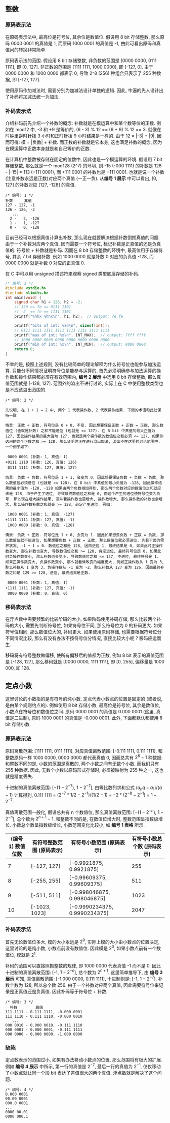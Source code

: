 ## 整数

### 原码表示法

在原码表示法中, 最高位是符号位, 其余位是数值位. 假设用 8 bit 存储整数, 那么原码 0000 0001 的真值是 1, 而原码 1000 0001 的真值是 -1, 由此可看出原码和真值间的转换非常简单.

原码表示法的范围. 假设用 8 bit 存储整数, 非负数的范围是 [0000 0000, 0111 1111], 即 [0, 127]. 非正数的范围是 [1111 1111, 1000 0000], 即 [-127, 0]. 由于 0000 0000 和 1000 0000 都表示 0, 导致 2^8 (256) 种组合只表示了 255 种数据, 即 [-127, 127].

使用原码作加减法时, 需要分别为加减法设计单独的逻辑. 因此, 牛逼的先人设计出了补码将加减法统一为加法.

### 补码表示法

介绍补码前先介绍一个补数的概念: 补数就是在模运算中和某个数等价的正数. 例如在 mod12 中, -3 和 +9 是等价的, (6 - 3) % 12 == (6 + 9) % 12 == 3. 就像在时钟里逆时针拨 3 小时和正时针拨 9 小时结果是一样的. 由于 12 = |-3| + |9|, 因而可得: 模 = |负数| + 补数. 而正数的补数就是它本身, 这也满足补数的概念, 因为在模运算中正数本身就是和自己等价的正数.

在计算机中整数被存储在固定的位数中, 因此也是一个模运算的环境. 假设用 7 bit 存储整数, 那么就是一个 mod128 (2^7) 的环境, 则 -15 (-000 1111) 的补数是 128 - |-15| = 113 (+111 0001), 而 +111 0001 的补数也是 +111 0001. 也就是说一个补数 (注意补数永远是正数)对应两个真值 (一正一负). 从**编号 1 展示** 中可以看出, [0, 127] 的补数对应 [127, -128] 的真值.

```
/* 编号: 1 */
补数     真值
127 - 127, -1
126 - 126, -2
   ...
  2 -   2, -126
  1 -   1, -127
  0 -   0, -128
```

目前已经可以根据真值计算出补数, 那么现在就要解决根据补数倒推真值的问题. 由于一个补数对应两个真值, 因而需要一个符号位, 标记补数是正真值的还是负真值的. 符号位 + 补数就是补码. 因而在 8 bit 存储整数的环境中, 最高位用于存储符号, 其余 7 bit 存储补数. 例如 1000 0000 就是补数 0 对应的负真值 -128, 而 0000 0000 就是补数 0 对应的正真值 0.

在 C 中可以用 unsigned 描述符来观察 signed 类型底层存储的补码.

```c
/* 编号: 1 */
#include <stdio.h>
#include <limits.h>
int main(void) {
    signed char h1 = 126, h2 = -2;
    // 126 == 7e == 0111 1101
    // -2  == fe == 1111 1101
    printf("%hhx %hhx\n", h1, h2);  // output: 7e fe

    printf("bits of int: %zd\n", sizeof(int));
    // 0111 1111 1111 1111 1111 1111 1111 1111
    printf("max of int: %x\n", INT_MAX);  // output: 7fff ffff
    // 1000 0000 0000 0000 0000 0000 0000 0000
    printf("min of int: %x\n", INT_MIN);  // output: 8000 0000
    return 0;
}
```

不幸的是, 按照上述规则, 没有比较简单的理论解释为什么符号位也能参与加法运算. 只能分不同情况证明符号位是能参与运算的, 首先必须明确参与加法运算的操作数和操作结果都必须在有效范围内, **编号 2 展示** 中选用 8 bit 存储整数, 那么真值范围就是 [-128, 127]. 范围外的溢出不进行讨论, 实际上在 C 中使用整数类型也是不应该溢出范围的.

```
/* 编号: 2 */

先说明, 在 1 + 1 = 2 中, 两个 1 代表操作数, 2 代表操作结果. 下面的术语和此处保持一致

情景: 正数 + 正数. 符号位是 0 + 0, 不变. 因此想要保证正数 + 正数 = 正数, 那么数值位 (也就是补数) 之和不能进位 (也就是 <= 127). 在 8 bit 中真值的最大正值为 127, 因此操作结果的最大值为 127, 也就是两个操作数的数值位之和必须 <= 127, 如果你选用的两个正数之和 >= 128, 那么证明你正在进行溢出加法, 溢出不在这里的讨论范围中. 一个例子如下:

 0000 0001 (补数: 1, 真值: 1)
+0111 1110 (补数: 126, 真值: 126)
 0111 1111 (补数: 127, 真值: 127)

情景: 负数 + 负数. 符号位是 1 + 1, 会变为 0, 因此想要保证负数 + 负数 = 负数, 那么数值位必须进位 (也就是 >= 128). 在 8 bit 中真值的最小负值为 -128, 因此操作结果的最小值为 -128, -128 如果由两个负数相加得到, 那么两个负数对应的数值位之和就应该是 128, 由于产生了进位, 导致最终数值位之和是 0, 而这个产生的进位使符号位变为负号. 那么现在增大操作结果, 意味着操作数也要增大, 操作数增大, 那么操作数的补数也会增大, 那么操作数补数之和就会 >= 128, 必定产生进位. 例如:

 1000 0001 (补数: 1, 真值: -127)
+1111 1111 (补数: 127, 真值: -1)
 1000 0000 (补数: 0, 真值: -128)

情景: 负数 + 正数. 符号位是 1 + 0, 会变为 1. 因此如果想要负数 + 正数 = 负数, 那么数值位就不能进位, 如果想要负数 + 正数 = 正数, 那么数值位就必须进位. 先看下面的零界状况, -1 + 1 = 0. 数值位之和是 128, 因而进位 1, 最终结果是 0, 如果此时正操作数变大, 那么补数也变大, 导致数值位之和 >= 128, 肯定进位, 最终符号位是 0. 如果此时负操作数变小, 那么补数也会变小, 导致数值位之和 <= 127, 不进位, 最终符号是 1. 如果正操作数变大, 负操作数变小, 那么就看谁改变的幅度更大, 例如正操作数从 1 变为 3, 那么补数从 1 变为 3, 负操作数从 -1 变为 -2, 那么补数从 127 变为 126, 因而最终补数之和是 129 >= 128, 进位, 最终结果是正数.

 0000 0001 (补数: 1, 真值: 1)
+1111 1111 (补数: 127, 真值: -1)
 0000 0000 (补数: 0, 真值: 0)
```

### 移码表示法

在浮点数中需要频繁的比较阶码的大小, 如果阶码使用补码存储, 那么比较两个补码的大小, 需要先判断符号位, 如果符号位不同, 那么符号位为 0 的补码更大. 如果符号位相同, 那么数值位大的, 补码更大. 如果使用原码存储, 也需要根据符号位分不同情况比较, 那么有没有办法不按符号位分情况, 直接比较大小呢 ? 移码应运而生.

移码将有符号整数做偏移, 使所有偏移后的值都为正数, 例如 8 bit 表示的真值范围是 [-128, 127], 那么移码就是 [0000 0000, 1111 1111], 即 [0, 255], 偏移量是 1000 000, 即 128.

## 定点小数

这里讨论的小数指的是有符号的纯小数, 定点代表小数点的位置是固定的 (或者说, 是由某个规则约点的). 例如使用 8 bit 存储小数, 最高位是符号位, 其余是数值位, 小数点在符号位和数值位之间. 原码 0000 0001 的真值是 0.000 0001 (这里, 真值是二进制), 原码 1000 0001 的真值是 -0.000 0001. 此外, 下面都默认都使用 8 bit 存储小数.

### 原码表示法

原码离散范围: [1111 1111, 0111 1111], 对应真值离散范围: [-0.111 1111, 0.111 1111], 和整数原码一样 1000 0000, 0000 0000 都代表真值 0, 因而总共有 $2^8 - 1$ 种数据. 和整数不同的是, 小数的范围是离散的, 两个小数之间有无数个小数, 而我们只有 255 种数据. 因此, 无数个小数以原码形式存储时, 必须被映射为 255 种之一, 这也就是精度丢失.

十进制的真值离散范围: [$-(1 - 2^{-7})$, $1 - 2^{-7}$], 由等比数列求和公式 $(a_nq - a_1) / (q -1)$ 计算得到, 0.111 1111 = ($2^{-7} * 1/2 - 2^{-1}) / (1/2 - 1)$ = $-2 * (2^{-8} - 2^{-1})$ = $1 - 2^{-7}$.

真值离散范围一般化, 假设总共有 n 个数值位, 那么真值离散范围: [$-(1 - 2^{-n})$, $1 - 2^{-n}$], 总个数为 $2^{n+1} - 1$. 和整数不同的是, 在数值位增大时, 整数范围呈指数级增长. 小数总个数呈指数级增长, 小数范围变化比较小, 如 **编号 1 表格** 所示.

| (编号 1) 数值位数 | 有符号整数范围 (原码表示) | 有符号小数范围 (原码表示)     | 有符号小数总个数 (原码表示) |
| ------------------------ | ------------------------- | ----------------------------- | ------------------------- |
| 7                        | [-127, 127]               | [-0.9921875, 0.9921875]       | 255                       |
| 8                        | [-255, 255]               | [-0.99609375, 0.99609375]     | 511                       |
| 9                        | [-511, 511]               | [-0.998046875, 0.998046875]   | 1023                      |
| 10                       | [-1023, 1023]             | [-0.9990234375, 0.9990234375] | 2047                      |

### 补码表示法

首先无论数值位多大, 模的大小永远是 $2^0$, 实际上模的大小由小数点的位置决定, 这里讨论的是纯小数, 小数点前没有数值位. 因此模是 $2^0$, 如果小数点前有一个数值位, 模就是 $2^1$.

补码的范围可以直接照搬整数的规律, 即 1000 0000 代表真值 -1 而不是 0. 因此十进制的真值离散范围: [-1, $1 - 2^{-n}$], 总个数为 $2^{n+1}$. 这里简单推导下, 由 **编号 3 展示** 可知, 真值离散范围: [-1.000 0000, 0.111 1111], 十进制则是: [-1, $1 - 2^{-7}$]. 补数个数为 128, 所以总个数 256. 由于一个补数对应两个真值, 因此需要符号位来记录是正真值还是负真值. 因此补码等于符号位 + 补数.

```
/* 编号: 3 */
  补数        真值
111 1111 - 0.111 1111, -0.000 0001
111 1110 - 0.111 1110, -0.000 0010
   ...
000 0010 - 0.000 0010, -0.111 1110
000 0001 - 0.000 0001, -0.111 1111
000 0000 - 0.000 0000, -1.000 0000
```

### 缺陷

定点数表示的范围过小, 如果有办法移动小数点的位置, 那么范围将有极大的扩展. 例如 **编号 4 展示** 中所示, 第一行的真值是 $2^{-7}$, 最后一行的真值为 $2^{-1}$, 仅仅移动了小数点就让同一个段 bit 表达了差值很大的两个真值. 浮点数就是解决了这个问题.

```
/* 编号: 4 */
0.000 0001
00.00 0001
000.0 0001
...
0000 00.01
0000 000.1
```

